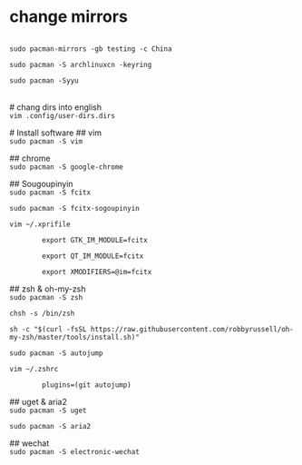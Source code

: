 # change mirrors
<code>
sudo pacman-mirrors -gb testing -c China<br/>
sudo pacman -S archlinuxcn -keyring<br/>
sudo pacman -Syyu<br/>
</code><br/>
# chang dirs into english
<code>
vim .config/user-dirs.dirs<br/>
</code>
# Install software
## vim
<code>
sudo pacman -S vim<br/>
</code>
## chrome
<code>
sudo pacman -S google-chrome<br/>
</code>
## Sougoupinyin
<code>
sudo pacman -S fcitx<br/>
sudo pacman -S fcitx-sogoupinyin<br/>
vim ~/.xprifile<br/>
        export GTK_IM_MODULE=fcitx<br/>
        export QT_IM_MODULE=fcitx<br/>
        export XMODIFIERS=@im=fcitx<br/>
</code>
## zsh & oh-my-zsh
<code>
sudo pacman -S zsh<br/>
chsh -s /bin/zsh<br/>
sh -c "$(curl -fsSL https://raw.githubusercontent.com/robbyrussell/oh-my-zsh/master/tools/install.sh)"<br/>
sudo pacman -S autojump<br/>
vim ~/.zshrc<br/>
        plugins=(git autojump)<br/>
</code>
## uget & aria2
<code>
sudo pacman -S uget<br/>
sudo pacman -S aria2<br/>
</code>
## wechat
<code>
sudo pacman -S electronic-wechat<br/>
</code>


